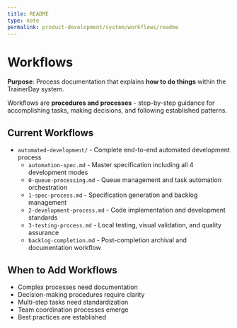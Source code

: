 ```yaml
---
title: README
type: note
permalink: product-development/system/workflows/readme
---
```


# Workflows

**Purpose**: Process documentation that explains **how to do things** within the TrainerDay system.

Workflows are **procedures and processes** - step-by-step guidance for accomplishing tasks, making decisions, and following established patterns.


## Current Workflows
- `automated-development/` - Complete end-to-end automated development process
  - `automation-spec.md` - Master specification including all 4 development modes
  - `0-queue-processing.md` - Queue management and task automation orchestration
  - `1-spec-process.md` - Specification generation and backlog management
  - `2-development-process.md` - Code implementation and development standards
  - `3-testing-process.md` - Local testing, visual validation, and quality assurance
  - `backlog-completion.md` - Post-completion archival and documentation workflow

## When to Add Workflows
- Complex processes need documentation
- Decision-making procedures require clarity
- Multi-step tasks need standardization
- Team coordination processes emerge
- Best practices are established